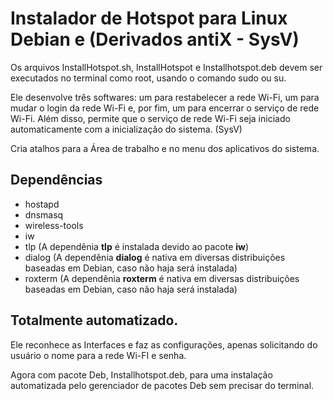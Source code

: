 # Instalador de Hotspot para Linux Debian e (Derivados antiX - SysV)

Os arquivos InstallHotspot.sh, InstallHotspot e Installhotspot.deb  devem ser executados no terminal como root, usando o comando sudo ou su.

Ele desenvolve três softwares: um para restabelecer a rede Wi-Fi, um para mudar o login da rede Wi-Fi e, por fim, um para encerrar o serviço de rede Wi-Fi. Além disso, permite que o serviço de rede Wi-Fi seja iniciado automaticamente com a inicialização do sistema. (SysV)

Cria atalhos para a Área de trabalho e no menu dos aplicativos do sistema.

## Dependências

- hostapd
- dnsmasq
- wireless-tools
- iw
- tlp (A dependênia **tlp** é instalada devido ao pacote **iw**)
- dialog (A dependênia **dialog** é nativa em diversas distribuições baseadas em Debian, caso não haja será instalada)
- roxterm (A dependênia **roxterm** é nativa em diversas distribuições baseadas em Debian, caso não haja será instalada)

## Totalmente automatizado.

Ele reconhece as Interfaces e faz as configurações, apenas solicitando do usuário o nome para a rede Wi-FI e senha.

Agora com pacote Deb, Installhotspot.deb, para uma instalação automatizada pelo gerenciador de pacotes Deb sem precisar do terminal.
